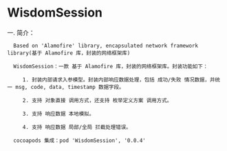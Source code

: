 # WisdomSession
一. 简介：

      Based on 'Alamofire' library, encapsulated network framework library(基于 Alamofire 库，封装的网络框架库)

      WisdomSession：一款 基于 Alamofire 库，封装的网络框架库。封装功能如下：

         1. 封装内部请求入参模型。封装内部响应数据处理，包括 成功/失败 情况数据，并统一 msg, code, data, timestamp 数据字段。

         2. 支持 对象直接 调用方式，还支持 枚举定义方案 调用方式。
 
         3. 支持 响应数据 本地模拟。
 
         4. 支持 响应数据 局部/全局 拦截处理错误。

      cocoapods 集成：pod 'WisdomSession', '0.0.4'
